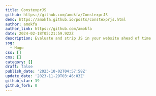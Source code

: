 ```yaml
---
title: ConstexprJS
github: https://github.com/amokfa/ConstexprJS
demo: https://amokfa.github.io/posts/constexprjs.html
author: amokfa
author_link: https://github.com/amokfa
date: 2024-02-18T05:21:59.922Z
description: Evaluate and strip JS in your website ahead of time
ssg:
  - Hugo
css: []
cms: []
category: []
draft: false
publish_date: '2023-10-02T04:57:58Z'
update_date: '2023-11-29T03:46:03Z'
github_star: 39
github_fork: 0
---
```

